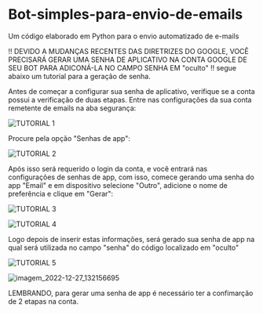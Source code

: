 # Bot-simples-para-envio-de-emails
Um código elaborado em Python para o envio automatizado de e-mails

!! DEVIDO A MUDANÇAS RECENTES DAS DIRETRIZES DO GOOGLE, VOCÊ PRECISARÁ GERAR UMA SENHA DE APLICATIVO NA CONTA GOOGLE DE SEU BOT
PARA ADICONÁ-LA NO CAMPO SENHA EM "oculto" !! segue abaixo um tutorial para a geração de senha.

Antes de começar a configurar sua senha de aplicativo, verifique se a conta possui a verificação de duas etapas.
Entre nas configurações da sua conta remetente de emails na aba segurança:

![TUTORIAL 1](https://user-images.githubusercontent.com/72508114/209692288-2d977d9d-1824-4e9a-89fc-99125962bbbd.png)


Procure pela opção "Senhas de app":

![TUTORIAL 2](https://user-images.githubusercontent.com/72508114/209692729-634936e7-3989-4c44-9150-18e31b68d15c.png)


Após isso será requerido o login da conta, e você entrará nas configurações de senhas de app, com isso, comece gerando uma senha do app "Email" e em dispositivo selecione "Outro", adicione o nome de preferência e clique em "Gerar":

![TUTORIAL 3](https://user-images.githubusercontent.com/72508114/209693002-7d676130-bc19-47d9-a653-580118fc3b8f.png)

![TUTORIAL 4](https://user-images.githubusercontent.com/72508114/209693007-cc025987-5c6a-4c23-8418-c301582a19e5.png)


Logo depois de inserir estas informações, será gerado sua senha de app na qual será utilizada no campo "senha" do código localizado em "oculto"

![TUTORIAL 5](https://user-images.githubusercontent.com/72508114/209693394-7c574c83-b49b-4c7f-b379-d64e30e05b03.png)

![imagem_2022-12-27_132156695](https://user-images.githubusercontent.com/72508114/209693464-dcb04fc5-6856-4e83-81ef-d0aedc8ed958.png)

LEMBRANDO, para gerar uma senha de app é necessário ter a confimarção de 2 etapas na conta.
